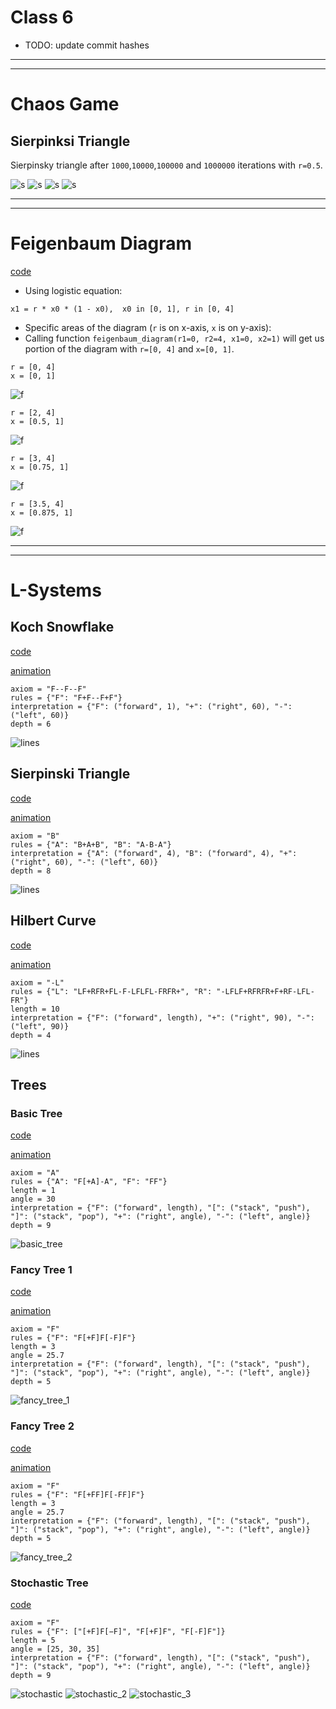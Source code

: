 # Class 6

- TODO: update commit hashes

---

---

# Chaos Game

## Sierpinksi Triangle

Sierpinsky triangle after `1000`,`10000`,`100000` and `1000000` iterations with `r=0.5`.

![s](code/img/chaos_game_sierpinski_r_0.5_after_1000.bmp)
![s](code/img/chaos_game_sierpinski_r_0.5_after_10000.bmp)
![s](code/img/chaos_game_sierpinski_r_0.5_after_100000.bmp)
![s](code/img/chaos_game_sierpinski_r_0.5_after_1000000.bmp)

<!---
Sierpinsky triangle after `1000000` iterations with `r=[0.1 .. 0.9]`.

![s](code/img/chaos_game_sierpinski_r_0.1_after_1000000.bmp)
![s](code/img/chaos_game_sierpinski_r_0.2_after_1000000.bmp)
![s](code/img/chaos_game_sierpinski_r_0.3_after_1000000.bmp)
![s](code/img/chaos_game_sierpinski_r_0.4_after_1000000.bmp)
![s](code/img/chaos_game_sierpinski_r_0.5_after_1000000.bmp)
![s](code/img/chaos_game_sierpinski_r_0.6_after_1000000.bmp)
![s](code/img/chaos_game_sierpinski_r_0.7_after_1000000.bmp)
![s](code/img/chaos_game_sierpinski_r_0.8_after_1000000.bmp)
![s](code/img/chaos_game_sierpinski_r_0.9_after_1000000.bmp)
--->

---

---

# Feigenbaum Diagram

[code](https://github.com/examon/iv122_math_code/blob/d23fe8339b0874d3592801556019392d2e1e0e60/class_6/code/lsystems.py#L65)

- Using logistic equation:
```
x1 = r * x0 * (1 - x0),  x0 in [0, 1], r in [0, 4]
```

- Specific areas of the diagram (`r` is on x-axis, `x` is on y-axis):
 - Calling function `feigenbaum_diagram(r1=0, r2=4, x1=0, x2=1)` will get us portion of the diagram with `r=[0, 4]` and `x=[0, 1]`.

```
r = [0, 4]
x = [0, 1]
```
![f](code/img/feigenbaum_diagram_r1_0_r2_4_x1_0_x2_1.bmp)

```
r = [2, 4]
x = [0.5, 1]
```
![f](code/img/feigenbaum_diagram_r1_2_r2_4_x1_0.5_x2_1.bmp)

```
r = [3, 4]
x = [0.75, 1]
```
![f](code/img/feigenbaum_diagram_r1_3_r2_4_x1_0.75_x2_1.bmp)

```
r = [3.5, 4]
x = [0.875, 1]
```
![f](code/img/feigenbaum_diagram_r1_3.5_r2_4_x1_0.875_x2_1.bmp)


---

---

# L-Systems


## Koch Snowflake
[code](https://github.com/examon/iv122_math_code/blob/d23fe8339b0874d3592801556019392d2e1e0e60/class_6/code/lsystems.py#L65)

[animation](code/img/koch_snowflake_animate.svg)

```
axiom = "F--F--F"
rules = {"F": "F+F--F+F"}
interpretation = {"F": ("forward", 1), "+": ("right", 60), "-": ("left", 60)}
depth = 6
```

![lines](code/img/koch_snowflake.svg)


## Sierpinski Triangle
[code](https://github.com/examon/iv122_math_code/blob/d23fe8339b0874d3592801556019392d2e1e0e60/class_6/code/lsystems.py#L78)

[animation](code/img/sierpinski_triangle_animate.svg)

```
axiom = "B"
rules = {"A": "B+A+B", "B": "A-B-A"}
interpretation = {"A": ("forward", 4), "B": ("forward", 4), "+": ("right", 60), "-": ("left", 60)}
depth = 8
```

![lines](code/img/sierpinski_triangle.svg)


## Hilbert Curve
[code](https://github.com/examon/iv122_math_code/blob/d23fe8339b0874d3592801556019392d2e1e0e60/class_6/code/lsystems.py#L91)

[animation](code/img/hilbert_curve_animate.svg)

```
axiom = "-L"
rules = {"L": "LF+RFR+FL-F-LFLFL-FRFR+", "R": "-LFLF+RFRFR+F+RF-LFL-FR"}
length = 10
interpretation = {"F": ("forward", length), "+": ("right", 90), "-": ("left", 90)}
depth = 4
```

![lines](code/img/hilbert_curve.svg)


## Trees

### Basic Tree
[code](https://github.com/examon/iv122_math_code/blob/d23fe8339b0874d3592801556019392d2e1e0e60/class_6/code/lsystems.py#L105)

[animation](code/img/basic_tree_animate.svg)

```
axiom = "A"
rules = {"A": "F[+A]-A", "F": "FF"}
length = 1
angle = 30
interpretation = {"F": ("forward", length), "[": ("stack", "push"), "]": ("stack", "pop"), "+": ("right", angle), "-": ("left", angle)}
depth = 9
```

![basic_tree](code/img/basic_tree.svg)


### Fancy Tree 1
[code](https://github.com/examon/iv122_math_code/blob/d23fe8339b0874d3592801556019392d2e1e0e60/class_6/code/lsystems.py#L120)

[animation](code/img/fancy_tree_1_animate.svg)

```
axiom = "F"
rules = {"F": "F[+F]F[-F]F"}
length = 3
angle = 25.7
interpretation = {"F": ("forward", length), "[": ("stack", "push"), "]": ("stack", "pop"), "+": ("right", angle), "-": ("left", angle)}
depth = 5
```

![fancy_tree_1](code/img/fancy_tree_1.svg)


### Fancy Tree 2
[code](https://github.com/examon/iv122_math_code/blob/d23fe8339b0874d3592801556019392d2e1e0e60/class_6/code/lsystems.py#L134)

[animation](code/img/fancy_tree_2_animate.svg)

```
axiom = "F"
rules = {"F": "F[+FF]F[-FF]F"}
length = 3
angle = 25.7
interpretation = {"F": ("forward", length), "[": ("stack", "push"), "]": ("stack", "pop"), "+": ("right", angle), "-": ("left", angle)}
depth = 5
```

![fancy_tree_2](code/img/fancy_tree_2.svg)


### Stochastic Tree
[code](https://github.com/examon/iv122_math_code/blob/d23fe8339b0874d3592801556019392d2e1e0e60/class_6/code/lsystems.py#L148)

```
axiom = "F"
rules = {"F": ["[+F]F[−F]", "F[+F]F", "F[-F]F"]}
length = 5
angle = [25, 30, 35]
interpretation = {"F": ("forward", length), "[": ("stack", "push"), "]": ("stack", "pop"), "+": ("right", angle), "-": ("left", angle)}
depth = 9
```

![stochastic](code/img/fancy_tree_3_stochastic.svg)
![stochastic_2](code/img/fancy_tree_3_stochastic_2.svg)
![stochastic_3](code/img/fancy_tree_3_stochastic_3.svg)
